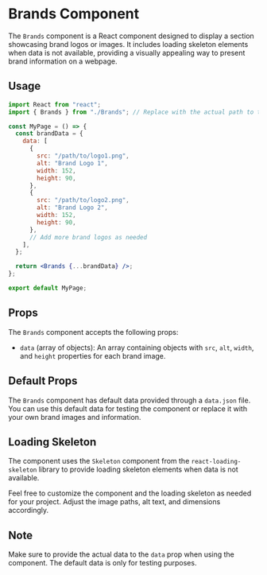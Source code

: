 # Brands Component

The `Brands` component is a React component designed to display a section showcasing brand logos or images. It includes loading skeleton elements when data is not available, providing a visually
appealing way to present brand information on a webpage.

## Usage

```jsx
import React from "react";
import { Brands } from "./Brands"; // Replace with the actual path to the Brands component

const MyPage = () => {
  const brandData = {
    data: [
      {
        src: "/path/to/logo1.png",
        alt: "Brand Logo 1",
        width: 152,
        height: 90,
      },
      {
        src: "/path/to/logo2.png",
        alt: "Brand Logo 2",
        width: 152,
        height: 90,
      },
      // Add more brand logos as needed
    ],
  };

  return <Brands {...brandData} />;
};

export default MyPage;
```

## Props

The `Brands` component accepts the following props:

- `data` (array of objects): An array containing objects with `src`, `alt`, `width`, and `height` properties for each brand image.

## Default Props

The `Brands` component has default data provided through a `data.json` file. You can use this default data for testing the component or replace it with your own brand images and information.

## Loading Skeleton

The component uses the `Skeleton` component from the `react-loading-skeleton` library to provide loading skeleton elements when data is not available.

Feel free to customize the component and the loading skeleton as needed for your project. Adjust the image paths, alt text, and dimensions accordingly.

## Note

Make sure to provide the actual data to the `data` prop when using the component. The default data is only for testing purposes.
